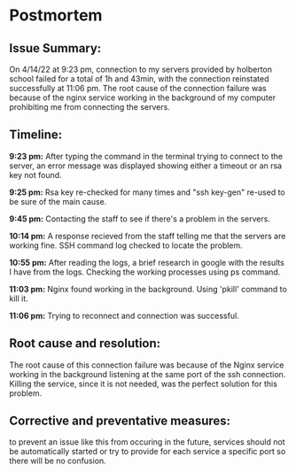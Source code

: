 # Postmortem

## Issue Summary:
On 4/14/22 at 9:23 pm, connection to my servers provided by holberton school failed for a total of 1h and 43min, with the connection reinstated successfully at 11:06 pm. The root cause of the connection failure was because of the nginx service working in the background of my computer prohibiting me from connecting the servers.

## Timeline:
**9:23 pm:** After typing the command in the terminal trying to connect to the server, an error message was displayed showing either a timeout or an rsa key not found.

**9:25 pm:** Rsa key re-checked for many times and "ssh key-gen" re-used to be sure of the main cause.

**9:45 pm:** Contacting the staff to see if there's a problem in the servers.

**10:14 pm:** A response recieved from the staff telling me that the servers are working fine. SSH command log checked to locate the problem.

**10:55 pm:** After reading the logs, a brief research in google with the results I have from the logs. Checking the working processes using ps command.

**11:03 pm:** Nginx found working in the background. Using 'pkill' command to kill it.

**11:06 pm:** Trying to reconnect and connection was successful.

## Root cause and resolution:
The root cause of this connection failure was because of the Nginx service working in the background listening at the same port of the ssh connection. Killing the service, since it is not needed, was the perfect solution for this problem.

## Corrective and preventative measures:
to prevent an issue like this from occuring in the future, services should not be automatically started or try to provide for each service a specific port so there will be no confusion.

